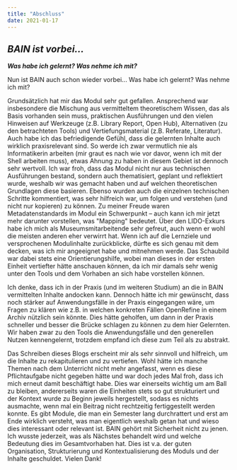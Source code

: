 ```yaml
---
title: "Abschluss"
date: 2021-01-17
---
```


## *BAIN ist vorbei...*

***Was habe ich gelernt? Was nehme ich mit?***   

Nun ist BAIN auch schon wieder vorbei... Was habe ich gelernt? Was nehme ich mit?

Grundsätzlich hat mir das Modul sehr gut gefallen. Ansprechend war insbesondere die Mischung aus vermitteltem theoretischem Wissen, das als Basis vorhanden sein muss, praktischen Ausführungen und den vielen Hinweisen auf Werkzeuge (z.B. Library Report, Open Hub), Alternativen (zu den betrachteten Tools) und Vertiefungsmaterial (z.B. Referate, Literatur). Auch habe ich das befriedigende Gefühl, dass die gelernten Inhalte auch wirklich praxisrelevant sind. So werde ich zwar vermutlich nie als Informatikerin arbeiten (mir graut es nach wie vor davor, wenn ich mit der Shell arbeiten muss), etwas Ahnung zu haben in diesem Gebiet ist dennoch sehr wertvoll. Ich war froh, dass das Modul nicht nur aus technischen Ausführungen bestand, sondern auch thematisiert, geplant und reflektiert wurde, weshalb wir was gemacht haben und auf welchen theoretischen Grundlagen diese basieren. Ebenso wurden auch die einzelnen technischen Schritte kommentiert, was sehr hilfreich war, um folgen und verstehen (und nicht nur kopieren) zu können. Zu meiner Freude waren Metadatenstandards im Modul ein Schwerpunkt – auch kann ich mir jetzt mehr darunter vorstellen, was "Mapping" bedeutet. Über den LIDO-Exkurs habe ich mich als Museumsmitarbeitende sehr gefreut, auch wenn er wohl die meisten anderen eher verwirrt hat. Wenn ich auf die Lernziele und versprochenen Modulinhalte zurückblicke, dürfte es sich genau mit dem decken, was ich mir angeeignet habe und mitnehmen werde. Das Schaubild war dabei stets eine Orientierungshilfe, wobei man dieses in der ersten Einheit vertiefter hätte anschauen können, da ich mir damals sehr wenig unter den Tools und dem Vorhaben an sich habe vorstellen können.  

Ich denke, dass ich in der Praxis (und im weiteren Studium) an die in BAIN vermittelten Inhalte andocken kann. Dennoch hätte ich mir gewünscht, dass noch stärker auf Anwendungsfälle in der Praxis eingegangen wäre, um Fragen zu klären wie z.B. in welchen konkreten Fällen OpenRefine in einem Archiv nützlich sein könnte. Dies hätte geholfen, um dann in der Praxis schneller und besser die Brücke schlagen zu können zu dem hier Gelernten. Wir haben zwar zu den Tools die Anwendungsfälle und den generellen Nutzen kennengelernt, trotzdem empfand ich diese zum Teil als zu abstrakt.

Das Schreiben dieses Blogs erscheint mir als sehr sinnvoll und hilfreich, um die Inhalte zu rekapitulieren und zu vertiefen. Wohl hätte ich manche Themen nach dem Unterricht nicht mehr angefasst, wenn es diese Pflichtaufgabe nicht gegeben hätte und war doch jedes Mal froh, dass ich mich erneut damit beschäftigt habe. Dies war einerseits wichtig um am Ball zu bleiben, andererseits waren die Einheiten stets so gut strukturiert und der Kontext wurde zu Beginn jeweils hergestellt, sodass es nichts ausmachte, wenn mal ein Beitrag nicht rechtzeitig fertiggestellt werden konnte. Es gibt Module, die man ein Semester lang durchrattert und erst am Ende wirklich versteht, was man eigentlich weshalb getan hat und wieso dies interessant oder relevant ist. BAIN gehört mit Sicherheit nicht zu jenen. Ich wusste jederzeit, was als Nächstes behandelt wird und welche Bedeutung dies im Gesamtvorhaben hat. Dies ist v.a. der guten Organisation, Strukturierung und Kontextualisierung des Moduls und der Inhalte geschuldet. Vielen Dank!


